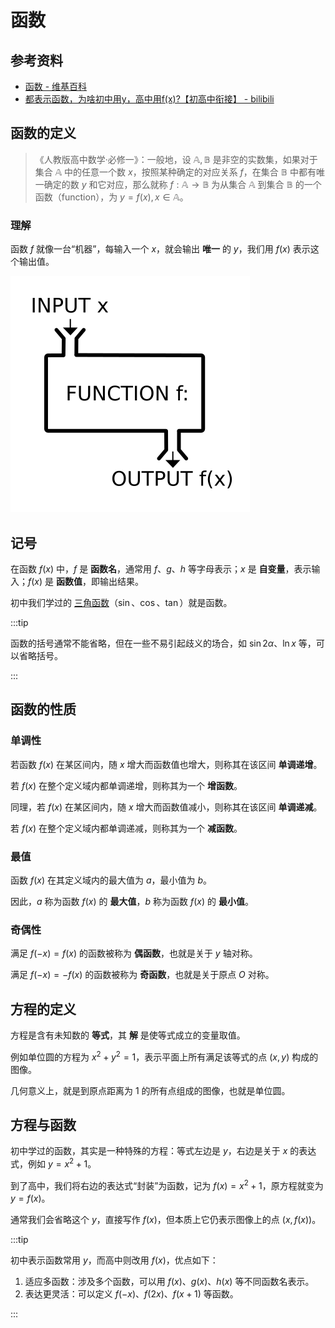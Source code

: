 # 函数

## 参考资料

- [函数 - 维基百科](https://zh.wikipedia.org/zh-cn/函数)
- [都表示函数，为啥初中用y，高中用f(x)?【初高中衔接】 - bilibili](https://www.bilibili.com/video/BV1Cd4y1S7Sx/)

## 函数的定义

> 《人教版高中数学·必修一》：一般地，设 $\mathbb{A}, \mathbb{B}$ 是非空的实数集，如果对于集合 $\mathbb{A}$ 中的任意一个数 $x$，按照某种确定的对应关系 $f$，在集合 $\mathbb{B}$ 中都有唯一确定的数 $y$ 和它对应，那么就称 $f:\mathbb{A} \to \mathbb{B}$ 为从集合 $\mathbb{A}$ 到集合 $\mathbb{B}$ 的一个函数（function），为 $y=f(x),x \in \mathbb{A}$。

### 理解

函数 $f$ 就像一台“机器”，每输入一个 $x$，就会输出 **唯一** 的 $y$，我们用 $f(x)$ 表示这个输出值。

![](./assets/Function_machine2.svg)

## 记号

在函数 $f(x)$ 中，$f$ 是 **函数名**，通常用 $f$、$g$、$h$ 等字母表示；$x$ 是 **自变量**，表示输入；$f(x)$ 是 **函数值**，即输出结果。

初中我们学过的 [三角函数](trigonometric-function)（$\sin$、$\cos$、$\tan$）就是函数。

:::tip

函数的括号通常不能省略，但在一些不易引起歧义的场合，如 $\sin 2\alpha$、$\ln x$ 等，可以省略括号。

:::

## 函数的性质

### 单调性

若函数 $f(x)$ 在某区间内，随 $x$ 增大而函数值也增大，则称其在该区间 **单调递增**。

若 $f(x)$ 在整个定义域内都单调递增，则称其为一个 **增函数**。

同理，若 $f(x)$ 在某区间内，随 $x$ 增大而函数值减小，则称其在该区间 **单调递减**。

若 $f(x)$ 在整个定义域内都单调递减，则称其为一个 **减函数**。

### 最值

函数 $f(x)$ 在其定义域内的最大值为 $a$，最小值为 $b$。

因此，$a$ 称为函数 $f(x)$ 的 **最大值**，$b$ 称为函数 $f(x)$ 的 **最小值**。

### 奇偶性

满足 $f(-x)=f(x)$ 的函数被称为 **偶函数**，也就是关于 $y$ 轴对称。

<Desmos id="sleyv1aojt" />

满足 $f(-x)=-f(x)$ 的函数被称为 **奇函数**，也就是关于原点 $O$ 对称。

<Desmos id="91a51qktbh" />

## 方程的定义

方程是含有未知数的 **等式**，其 **解** 是使等式成立的变量取值。

例如单位圆的方程为 $x^2+y^2=1$，表示平面上所有满足该等式的点 $(x,y)$ 构成的图像。

几何意义上，就是到原点距离为 $1$ 的所有点组成的图像，也就是单位圆。

<Desmos id="wocs5bz2f4" />

## 方程与函数

初中学过的函数，其实是一种特殊的方程：等式左边是 $y$，右边是关于 $x$ 的表达式，例如 $y=x^2+1$。

到了高中，我们将右边的表达式“封装”为函数，记为 $f(x)=x^2+1$，原方程就变为 $y=f(x)$。

通常我们会省略这个 $y$，直接写作 $f(x)$，但本质上它仍表示图像上的点 $(x,f(x))$。

:::tip

初中表示函数常用 $y$，而高中则改用 $f(x)$，优点如下：

1. 适应多函数：涉及多个函数，可以用 $f(x)$、$g(x)$、$h(x)$ 等不同函数名表示。
2. 表达更灵活：可以定义 $f(-x)$、$f(2x)$、$f(x+1)$ 等函数。

:::
